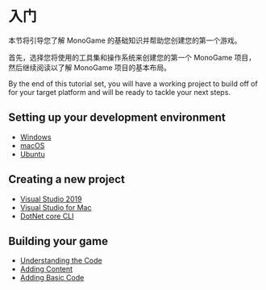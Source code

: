 # 入门

本节将引导您了解 MonoGame 的基础知识并帮助您创建您的第一个游戏。

首先，选择您将使用的工具集和操作系统来创建您的第一个 MonoGame 项目，然后继续阅读以了解 MonoGame 项目的基本布局。

By the end of this tutorial set, you will have a working project to build off of for your target platform and will be ready to tackle your next steps.

## Setting up your development environment

- [Windows](1_setting_up_your_development_environment_windows.md)
- [macOS](1_setting_up_your_development_environment_macos.md)
- [Ubuntu](1_setting_up_your_development_environment_ubuntu.md)

## Creating a new project

- [Visual Studio 2019](2_creating_a_new_project_vs.md)
- [Visual Studio for Mac](2_creating_a_new_project_vsm.md)
- [DotNet core CLI](2_creating_a_new_project_netcore.md)

## Building your game

- [Understanding the Code](3_understanding_the_code.md)
- [Adding Content](4_adding_content.md)
- [Adding Basic Code](5_adding_basic_code.md)
